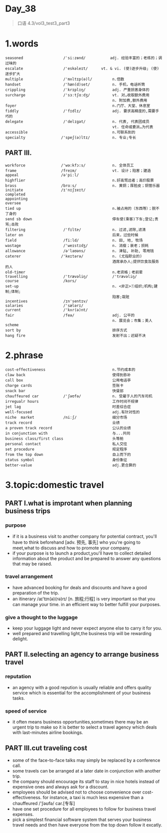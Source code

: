 # Day_38
> 口语 4.3/vol3_test3_part3

# 1.words
    seasoned                  /ˈsi:zɵnd/           adj. 经验丰富的；老练的；调过味的
    escalate                  /'eskəleɪt/      vt. & vi. (使)逐步升级; (使)逐步扩大
    multiple                  /'mʌltɪp(ə)l/         n.倍数
    handset                   /'hæn(d)set/          n. 手机，电话听筒
    crippling                 /ˈkrɪplɪŋ/            adj. 严重损害身体的
    surcharge                 /'sɜːtʃɑːdʒ/          vt. 对…收取额外费用
                                                    n. 附加费,额外费用
    foyer                                           n.门厅、大堂、休息室
    fiddly                    /'fɪdlɪ/              adj. 要求高精度的,需要手巧的
    delegate                  /'delɪgət/            n. 代表, 代表团成员
                                                    vt. 任命或委派…为代表
    accessible                                      n.可联系到的
    specialty                /'speʃ(ə)ltɪ/          n. 专业;专长

## PART III.
    workforce                /'wə:kfɔ:s/            n. 全体员工
    frame                    /freɪm/                vt. 设计；陷害；建造
    appeal                   /ə'piːl/
    highflier                                       n.好高骛远者；高价股票
    brass                    /brɑːs/                n. 黄铜；厚脸皮；铜管乐器
    initiate                 /ɪ'nɪʃɪeɪt/
    completed
    appointing
    oversee
    tied up                                         n.被占用的（东西等）；脱不了身的
    send sb down                                    停车使(乘客)下车;登记;责骂;击败
    filtering                 /'fɪltɚ/              n. 过滤,滤除,滤清
    later on                                        后来，过些时候
    field                     /fi:ld/               n. 田, 地, 牧场
    wastage                   /'weɪstɪdʒ/           n. 消瘦；衰老；损耗
    allowance                 /ə'laʊəns/            n. 津贴, 补助, 零用钱
    caterer                  /'keɪtərə/             n. (尤指职业的)
                                                    酒席承办人;提供饮食及服务的人
    old-timer                                       n.老资格；老前辈
    travelling                /'trævəliŋ/           /'trævəliŋ/
    course                    /kors/
    set-up                                          n. <非正>①组织;机构;建制;体制;
                                                    陷害;栽赃
    incentives                /ɪn'sentɪv/
    salaries                  /'sælərɪ/
    current                   /'kʌr(ə)nt/
    fair                      /feə/                 adj. 公平的
                                                    n. 展览会；市集；美人
    scheme
    sort by                                         排序方式
    hang fire                                       发射不出；迟疑不决

# 2.phrase
    cost-effectiveness                              n.节约成本的
    claw back                                       使得到弥补
    call box                                        公用电话亭
    charge cards                                    签账卡
    snack bar                                       快餐部
    chauffeured car           /'ʃəʊfə/              n. 受雇于人的汽车司机
    irregualr hours                                 工作时间不规律
    jet lag                                         时差综合症
    well-focused                                    adj.有针对性的
    niche  market             /niːʃ/                细分市场
    track record                                    业绩
    a proven track record                           公认的业绩
    in conjunction with                             与...共同
    business class/first class                      头等舱
    personal contact                                私人交往
    set procedure                                   规定程序
    from the top down                               自上而下的
    status symbol                                   身份象征
    better-value                                    adj.更合算的

# 3.topic:domestic travel
## PART I.what is improtant when planning business trips
### purpose 
- if it is a business visit to another company for potential contract,
you'll have
to think
beforehand
[adv. 预先, 事先] 
who you're 
going to 
meet,what
to discuss
and how
to promote
your 
company.
- if your purpose is to launch a product,you'll have to collect
detailed 
information 
about the product and be prepared to answer any questions that
may be
raised.

### travel arrangement
- have advanced booking for deals and discounts and have a good 
preparation
of
the 
trip.
- an itinerary /aɪ'tɪn(ə)(rə)rɪ/ [n. 旅程;行程] is very important so 
that you 
can manage 
your time.
in an 
efficient 
way to
better 
fulfill 
your purposes.

### give a thought to the luggage
- keep your luggage light and never expect anyone else to carry
it for you.
- well prepared and travelling light,the business trip will be 
rewarding
delight.

## PART II.selecting an agency to arrange business travel
### reputation
- an agency with a good repution is usually reliable and offers 
quality service 
which is 
essential
for the
accomplishment 
of your 
business 
tasks.

### speed of service
- it often means business opportunities,sometimes there may 
be an 
urgent
trip to
make so
it is better
to select 
a travel
agency which
deals with 
last-minutes
airline 
bookings.

## PART III.cut traveling cost
- some of the face-to-face talks may simply be replaced by a 
conference call.
- some travels can be arranged at a later date in conjunction 
with 
another trip.
- the company should encourage its staff to stay in nice hotels
instead of 
expensive
ones and
always ask 
for a discount.
- employees should be advised not to choose convenience over 
cost-effectiveness.
for instance,
a taxi is 
much less
expensive 
than a 
chauffeured /'ʃəʊfə/  car.[专车]
- have one set procedure for all employees to follow for 
business 
travel expenses.
- pick a simplest financial software system that serves your 
business travel
needs
and then
have everyone
from the
top down 
follow it
excatly.










